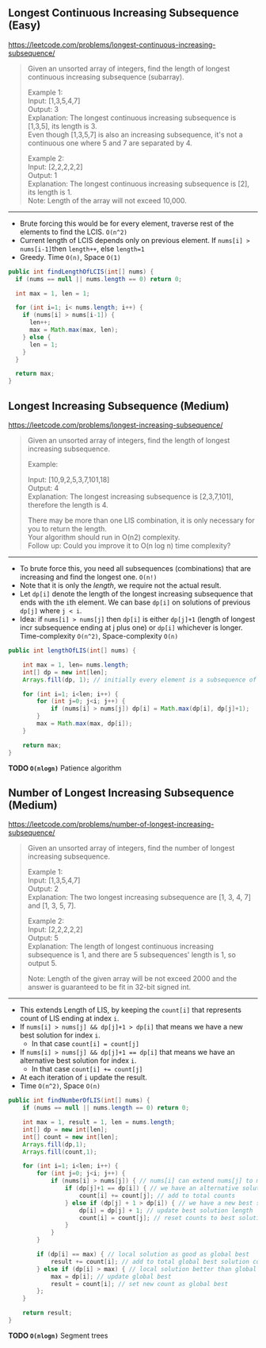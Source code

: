 ## Longest Continuous Increasing Subsequence (Easy)
https://leetcode.com/problems/longest-continuous-increasing-subsequence/

> Given an unsorted array of integers, find the length of longest continuous increasing subsequence (subarray).
> 
> Example 1:  
> Input: [1,3,5,4,7]  
> Output: 3  
> Explanation: The longest continuous increasing subsequence is [1,3,5], its length is 3.  
> Even though [1,3,5,7] is also an increasing subsequence, it's not a continuous one where 5 and 7 are separated by 4.
> 
> Example 2:  
> Input: [2,2,2,2,2]  
>  Output: 1  
> Explanation: The longest continuous increasing subsequence is [2], its length is 1.  
> Note: Length of the array will not exceed 10,000.
---
* Brute forcing this would be for every element, traverse rest of the elements to find the LCIS. `O(n^2)`
* Current length of LCIS depends only on previous element. If `nums[i] > nums[i-1]`then `length++`, else `length=1`
* Greedy. Time `O(n)`, Space `O(1)`

```java
public int findLengthOfLCIS(int[] nums) {
  if (nums == null || nums.length == 0) return 0;

  int max = 1, len = 1;

  for (int i=1; i< nums.length; i++) {
    if (nums[i] > nums[i-1]) { 
      len++;
      max = Math.max(max, len);
    } else {
      len = 1;
    }
  }

  return max;
}
```

## Longest Increasing Subsequence (Medium)
https://leetcode.com/problems/longest-increasing-subsequence/

> Given an unsorted array of integers, find the length of longest increasing subsequence.
> 
> Example:
> 
> Input: [10,9,2,5,3,7,101,18]  
> Output: 4  
> Explanation: The longest increasing subsequence is [2,3,7,101], therefore the length is 4.   
> 
> There may be more than one LIS combination, it is only necessary for you to return the length.  
> Your algorithm should run in O(n2) complexity.  
> Follow up: Could you improve it to O(n log n) time complexity?
---
* To brute force this, you need all subsequences (combinations) that are increasing and find the longest one. `O(n!)`  
* Note that it is only the *length*, we require not the actual result.  
* Let `dp[i]` denote the length of the longest increasing subsequence that ends with the `i`th element. We can base `dp[i]` on solutions of previous `dp[j]` where `j < i`.  
* Idea: if `nums[i] > nums[j]` then `dp[i]` is either `dp[j]+1` (length of longest incr subsequence ending at j plus one) or `dp[i]` whichever is longer. Time-complexity `O(n^2)`, Space-complexity `O(n)`

```java
public int lengthOfLIS(int[] nums) {

    int max = 1, len= nums.length;
    int[] dp = new int[len];
    Arrays.fill(dp, 1); // initially every element is a subsequence of length 1 by itself.

    for (int i=1; i<len; i++) {
        for (int j=0; j<i; j++) {
            if (nums[i] > nums[j]) dp[i] = Math.max(dp[i], dp[j]+1);
        }
        max = Math.max(max, dp[i]);
    }

    return max;
}
```

**TODO `O(nlogn)`** Patience algorithm

## Number of Longest Increasing Subsequence (Medium)
https://leetcode.com/problems/number-of-longest-increasing-subsequence/

> Given an unsorted array of integers, find the number of longest increasing subsequence.  
> 
> Example 1:  
> Input: [1,3,5,4,7]  
> Output: 2  
> Explanation: The two longest increasing subsequence are [1, 3, 4, 7] and [1, 3, 5, 7].  
> 
> Example 2:  
> Input: [2,2,2,2,2]  
> Output: 5  
> Explanation: The length of longest continuous increasing subsequence is 1, and there are 5 subsequences' length is 1, so output 5.  
> 
> Note: Length of the given array will be not exceed 2000 and the answer is guaranteed to be fit in 32-bit signed int.  
---
* This extends Length of LIS, by keeping the `count[i]` that represents count of LIS ending at index `i`.
* If `nums[i] > nums[j] && dp[j]+1 > dp[i]` that means we have a new best solution for index `i`.
  * In that case `count[i] = count[j]`
* If `nums[i] > nums[j] && dp[j]+1 == dp[i]` that means we have an alternative best solution for index `i`.
  * In that case `count[i] += count[j]`
* At each iteration of `i` update the result.
* Time `O(n^2)`, Space `O(n)`

```java
public int findNumberOfLIS(int[] nums) {
    if (nums == null || nums.length == 0) return 0;

    int max = 1, result = 1, len = nums.length;
    int[] dp = new int[len];
    int[] count = new int[len];
    Arrays.fill(dp,1);
    Arrays.fill(count,1);

    for (int i=1; i<len; i++) {
        for (int j=0; j<i; j++) {
            if (nums[i] > nums[j]) { // nums[i] can extend nums[j] to make a longer increasing subsequence
                if (dp[j]+1 == dp[i]) { // we have an alternative solution to our best solution
                    count[i] += count[j]; // add to total counts
                } else if (dp[j] + 1 > dp[i]) { // we have a new best solution
                    dp[i] = dp[j] + 1; // update best solution length
                    count[i] = count[j]; // reset counts to best solution
                }
            }
        }

        if (dp[i] == max) { // local solution as good as global best
            result += count[i]; // add to total global best solution count
        } else if (dp[i] > max) { // local solution better than global best
            max = dp[i]; // update global best
            result = count[i]; // set new count as global best
        };
    }

    return result;
}
```

**TODO `O(nlogn)`** Segment trees
